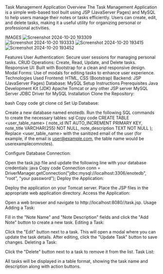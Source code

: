 Task Management Application
Overview
The Task Management Application is a simple web-based tool built using JSP (JavaServer Pages) and MySQL to help users manage their notes or tasks efficiently. Users can create, edit, and delete tasks, making it a useful utility for organizing personal or professional activities.


IMAGES
![Screenshot 2024-10-20 193309](https://github.com/user-attachments/assets/fea5bcca-5495-4732-890f-9de1988f0806)
![Screenshot 2024-10-20 193333](https://github.com/user-attachments/assets/542a28b3-1324-47d2-b67b-4059f424d1c2)
![Screenshot 2024-10-20 193415](https://github.com/user-attachments/assets/cffb74e2-720e-4441-b84a-b9ef671a11b6)
![Screenshot 2024-10-20 193452](https://github.com/user-attachments/assets/96727d49-7529-4658-98a3-e52a7cb616d9)


Features
User Authentication: Secure user sessions for managing personal tasks.
CRUD Operations: Create, Read, Update, and Delete tasks.
Responsive UI: Built with Bootstrap for a clean and responsive design.
Modal Forms: Use of modals for editing tasks to enhance user experience.
Technologies Used
Frontend: HTML, CSS (Bootstrap)
Backend: JSP (JavaServer Pages)
Database: MySQL
Setup Instructions
Prerequisites
Java Development Kit (JDK)
Apache Tomcat or any other JSP server
MySQL Server
JDBC Driver for MySQL
Installation
Clone the Repository:

bash
Copy code
git clone <repository-url>
cd <repository-directory>
Set Up Database:

Create a new database named enotedb.
Run the following SQL commands to create the necessary tables:
sql
Copy code
CREATE TABLE <user_table_name> (
    note_id INT AUTO_INCREMENT PRIMARY KEY,
    note_title VARCHAR(255) NOT NULL,
    note_description TEXT NOT NULL
);
Replace <user_table_name> with the sanitized email of the user (for example, if the email is user@example.com, the table name would be userexamplecomnotes).

Configure Database Connection:

Open the task.jsp file and update the following line with your database credentials:
java
Copy code
Connection conn = DriverManager.getConnection("jdbc:mysql://localhost:3306/enotedb", "root", "your password");
Deploy the Application:

Deploy the application on your Tomcat server. Place the JSP files in the appropriate web application directory.
Access the Application:

Open a web browser and navigate to http://localhost:8080/<your-application-name>/task.jsp.
Usage
Adding a Task:

Fill in the "Note Name" and "Note Description" fields and click the "Add Note" button to create a new task.
Editing a Task:

Click the "Edit" button next to a task. This will open a modal where you can update the task details. After editing, click the "Update Task" button to save changes.
Deleting a Task:

Click the "Delete" button next to a task to remove it from the list.
Task List:

All tasks will be displayed in a table format, showing the task name and description along with action buttons.
